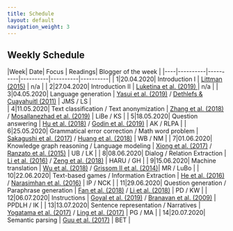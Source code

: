 ```yaml
---
title: Schedule
layout: default
navigation_weight: 3
---
```


## Weekly Schedule

|Week|      Date| Focus    |  Readings| Blogger of the week |
|----|----------|----------|----------|----------|----------|
|      1|20.04.2020| Introduction I | [Littman (2015)](https://www.nature.com/articles/nature14540) | n/a |
|      2|27.04.2020| Introduction II | [Luketina et al. (2019) ](https://www.ijcai.org/Proceedings/2019/880) | n/a |
|      3|04.05.2020| Language generation | [Yasui et al. (2019)](https://www.aclweb.org/anthology/P19-2056/) / [Dethlefs & Cuayahuitl (2011)](https://dl.acm.org/doi/10.5555/2002736.2002863) | JMS / LS |  
|      4|11.05.2020| Text classification / Text anonymization | [Zhang et al. (2018)](https://www.aaai.org/ocs/index.php/AAAI/AAAI18/paper/viewPaper/16537) / [Mosallanezhad et al. (2019)](https://www.aclweb.org/anthology/D19-1240/)  | LiBe / KS | 
|      5|18.05.2020| Question answering | [Hu et al. (2018)](https://www.aclweb.org/anthology/D18-1361/) / [Godin et al. (2019)](https://www.aclweb.org/anthology/N19-2016/) | AK / RLPA | 
|      6|25.05.2020| Grammatical error correction / Math word problem | [Sakagushi et al. (2017)](https://www.aclweb.org/anthology/I17-2062/) / [Huang et al. (2018)](https://www.aclweb.org/anthology/C18-1018/) | WB / NM | 
|      7|01.06.2020| Knowledge graph reasoning / Language modeling | [Xiong et al. (2017)](https://www.aclweb.org/anthology/D17-1060/) / [Ranzato et al. (2015)](https://arxiv.org/abs/1511.06732) | UB / LK | 
|      8|08.06.2020| Dialog / Relation Extraction | [Li et al. (2016)](https://www.aclweb.org/anthology/D16-1127/) / [Zeng et al. (2018)](https://www.aaai.org/ocs/index.php/AAAI/AAAI18/paper/viewPaper/16257) | HARU / GH | 
|      9|15.06.2020| Machine translation | [Wu et al. (2018)](https://www.aclweb.org/anthology/D18-1397/) / [Grissom II et al. (2014)](https://www.aclweb.org/anthology/D14-1140/)| MR / LuBo | 
|     10|22.06.2020| Text-based games / Information Extraction   | [He et al. (2016)](https://www.aclweb.org/anthology/P16-1153/) / [Narasimhan et al. (2016)](https://www.aclweb.org/anthology/D16-1261/) | IP / NCK | 
|     11|29.06.2020| Question generation / Paraphrase generation  | [Fan et al. (2018)](https://www.aclweb.org/anthology/C18-1150/) / [Li et al. (2018)](https://www.aclweb.org/anthology/D18-1421/) | PD / KW | 
|     12|06.07.2020|  Instructions | [Goyal et al. (2019)](https://www.ijcai.org/Proceedings/2019/331) / [Branavan et al. (2009)](https://dl.acm.org/doi/10.5555/1687878.1687892) | PPDLH / IK | 
|     13|13.07.2020| Sentence representation / Narratives | [Yogatama et al. (2017)](https://ora.ox.ac.uk/objects/uuid:80addb02-bca0-44a3-b272-23a68417e66a) / [Ling et al. (2017)](https://www.aclweb.org/anthology/I17-1090/) | PG / MA | 
|     14|20.07.2020| Semantic parsing | [Guu et al. (2017)](https://www.aclweb.org/anthology/P17-1097/)  | BET | 





